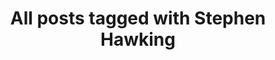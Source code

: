 ---
layout: tag
title: "All posts tagged with Stephen Hawking"
permalink: /weblog/tags/stephen-hawking/
taxonomy: Stephen Hawking
---